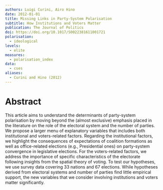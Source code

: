 ```yaml
---
authors: Luigi Curini, Airo Hino
date: 2012-01-01
title: Missing Links in Party-System Polarisation
subtitle: How Institutions and Voters Matter
publication: The Journal of Politics
doi: https://doi.org/10.1017/S0022381611001721
polarisation:
  - ideological
levels:
  - elite
measures:
  - polarisation_index
data:
  - cses
aliases:
  - Curini and Hino (2012)
---
```

# Abstract
This article aims to understand the determinants of party-system polarisation by moving beyond the (almost exclusive) emphasis placed in the literature on the role of the electoral system and the number of parties. We propose a larger menu of explanatory variables that includes both institutional and voters-related factors. Regarding the institutional factors, we highlight the consequences of expectations of coalition formations as well as office-related elections (e.g., Presidential ones) on party-system convergence in legislative elections. For the voters-related factors, we address the importance of specific characteristics of the electorate following insights from the spatial theory of voting. To test our hypotheses, we use survey data covering 33 nations and 67 elections. While hypotheses derived from electoral systems and number of parties find little empirical support, the new variables that we consider involving institutions and voters matter significantly.